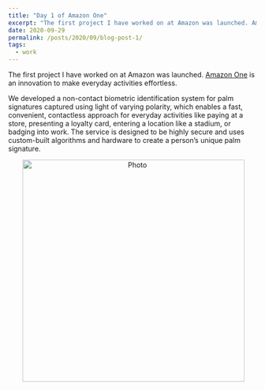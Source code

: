 ```yaml
---
title: "Day 1 of Amazon One"
excerpt: "The first project I have worked on at Amazon was launched. Amazon One is an innovation to make everyday activities effortless."
date: 2020-09-29
permalink: /posts/2020/09/blog-post-1/
tags:
  - work
---
```


The first project I have worked on at Amazon was launched. [Amazon One](https://one.amazon.com/) is an innovation to make everyday activities effortless. 

We developed a non-contact biometric identification system for palm signatures captured using light of varying polarity, which enables a fast, convenient, contactless approach for everyday activities like paying at a store, presenting a loyalty card, entering a location like a stadium, or badging into work. The service is designed to be highly secure and uses custom-built algorithms and hardware to create a person’s unique palm signature.  

<p align="center">
  <img src="https://zhengthomastang.github.io/images/Amazon_One.jpeg?raw=true" alt="Photo" style="width: 450px;"/> 
</p>
